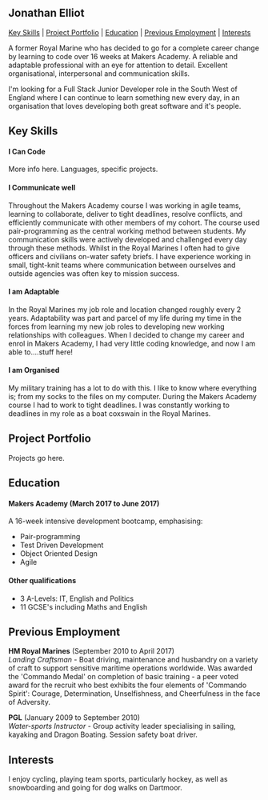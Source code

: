 ## Jonathan Elliot

[Key Skills](##skills) | [Project Portfolio](##projects) | [Education](##education) | [Previous Employment](##employment) | [Interests](##interests)

A former Royal Marine who has decided to go for a complete career change by learning to code over 16 weeks at Makers Academy. A reliable and adaptable professional with an eye for attention to detail. Excellent organisational, interpersonal and communication skills.

I'm looking for a Full Stack Junior Developer role in the South West of England where I can continue to learn something new every day, in an organisation that loves developing both great software and it's people.


## <a name ="skills">Key Skills

#### I Can Code

More info here. Languages, specific projects.

#### I Communicate well

Throughout the Makers Academy course I was working in agile teams, learning to collaborate, deliver to tight deadlines, resolve conflicts, and efficiently communicate with other members of my cohort. The course used pair-programming as the central working method between students. My communication skills were actively developed and challenged every day through these methods.
Whilst in the Royal Marines I often had to give officers and civilians on-water safety briefs. I have experience working in small, tight-knit teams where communication between ourselves and outside agencies was often key to mission success.

#### I am Adaptable

In the Royal Marines my job role and location changed roughly every 2 years. Adaptability was part and parcel of my life during my time in the forces from learning my new job roles to developing new working relationships with colleagues. When I decided to change my career and enrol in Makers Academy, I had very little coding knowledge, and now I am able to....stuff here!

#### I am Organised

My military training has a lot to do with this. I like to know where everything is; from my socks to the files on my computer. During the Makers Academy course I had to work to tight deadlines. I was constantly working to deadlines in my role as a boat coxswain in the Royal Marines.


## Project Portfolio

Projects go here.


## Education

#### Makers Academy (March 2017 to June 2017)

A 16-week intensive development bootcamp, emphasising:

- Pair-programming
- Test Driven Development
- Object Oriented Design
- Agile

#### Other qualifications

- 3 A-Levels: IT, English and Politics
- 11 GCSE's including Maths and English


## Previous Employment

**HM Royal Marines** (September 2010 to April 2017)    
*Landing Craftsman* - Boat driving, maintenance and husbandry on a variety of craft to support sensitive maritime operations worldwide.
Was awarded the 'Commando Medal' on completion of basic training - a peer voted award for the recruit who best exhibits the four elements of 'Commando Spirit': Courage, Determination, Unselfishness, and Cheerfulness in the face of Adversity.

**PGL** (January 2009 to September 2010)    
*Water-sports Instructor* - Group activity leader specialising in sailing, kayaking and Dragon Boating. Session safety boat driver.


## Interests

I enjoy cycling, playing team sports, particularly hockey, as well as snowboarding and going for dog walks on Dartmoor.
